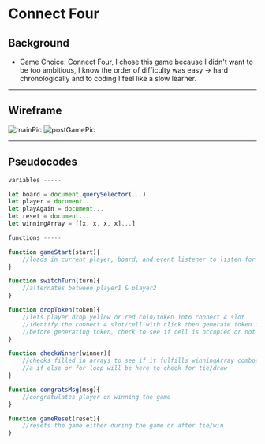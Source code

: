 # Connect Four
## Background
- Game Choice: Connect Four, I chose this game because I didn't want to be too ambitious, I know the order of difficulty was easy -> hard chronologically and to coding I feel like a slow learner.
---
## Wireframe
![mainPic](https://i.imgur.com/myKtJIu.png)
![postGamePic](https://i.imgur.com/wfe5zCC.png)

---
## Pseudocodes

```js
variables -----

let board = document.querySelector(...)
let player = document...
let playAgain = document...
let reset = document...
let winningArray = [[x, x, x, x]...]

functions -----

function gameStart(start){
    //loads in current player, board, and event listener to listen for clicks
}

function switchTurn(turn){
    //alternates between player1 & player2
}

function dropToken(token){
    //lets player drop yellow or red coin/token into connect 4 slot
    //identify the connect 4 slot/cell with click then generate token into that cell
    //before generating token, check to see if cell is occupied or not
}

function checkWinner(winner){
    //checks filled in arrays to see if it fulfills winningArray combos for win
    //a if else or for loop will be here to check for tie/draw
}

function congratsMsg(msg){
    //congratulates player on winning the game
}

function gameReset(reset){
    //resets the game either during the game or after tie/win  
}
```